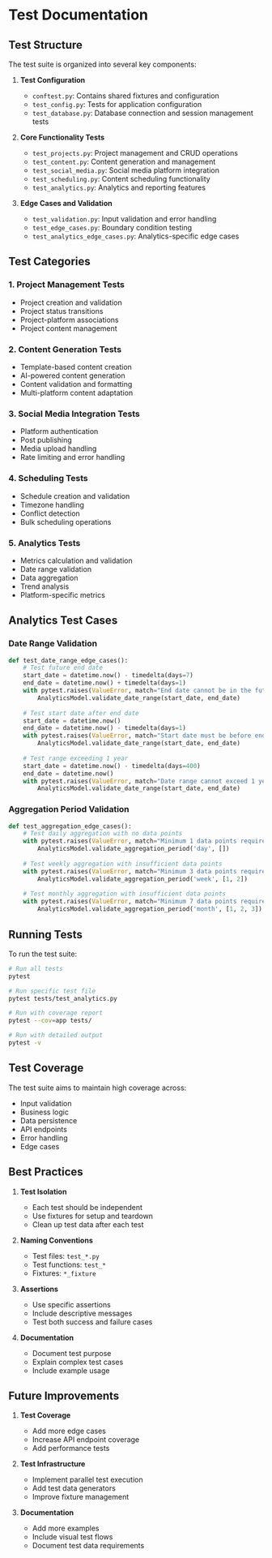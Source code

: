 # Test Documentation

## Test Structure

The test suite is organized into several key components:

1. **Test Configuration**
   - `conftest.py`: Contains shared fixtures and configuration
   - `test_config.py`: Tests for application configuration
   - `test_database.py`: Database connection and session management tests

2. **Core Functionality Tests**
   - `test_projects.py`: Project management and CRUD operations
   - `test_content.py`: Content generation and management
   - `test_social_media.py`: Social media platform integration
   - `test_scheduling.py`: Content scheduling functionality
   - `test_analytics.py`: Analytics and reporting features

3. **Edge Cases and Validation**
   - `test_validation.py`: Input validation and error handling
   - `test_edge_cases.py`: Boundary condition testing
   - `test_analytics_edge_cases.py`: Analytics-specific edge cases

## Test Categories

### 1. Project Management Tests
- Project creation and validation
- Project status transitions
- Project-platform associations
- Project content management

### 2. Content Generation Tests
- Template-based content creation
- AI-powered content generation
- Content validation and formatting
- Multi-platform content adaptation

### 3. Social Media Integration Tests
- Platform authentication
- Post publishing
- Media upload handling
- Rate limiting and error handling

### 4. Scheduling Tests
- Schedule creation and validation
- Timezone handling
- Conflict detection
- Bulk scheduling operations

### 5. Analytics Tests
- Metrics calculation and validation
- Date range validation
- Data aggregation
- Trend analysis
- Platform-specific metrics

## Analytics Test Cases

### Date Range Validation
```python
def test_date_range_edge_cases():
    # Test future end date
    start_date = datetime.now() - timedelta(days=7)
    end_date = datetime.now() + timedelta(days=1)
    with pytest.raises(ValueError, match="End date cannot be in the future"):
        AnalyticsModel.validate_date_range(start_date, end_date)
    
    # Test start date after end date
    start_date = datetime.now()
    end_date = datetime.now() - timedelta(days=1)
    with pytest.raises(ValueError, match="Start date must be before end date"):
        AnalyticsModel.validate_date_range(start_date, end_date)
    
    # Test range exceeding 1 year
    start_date = datetime.now() - timedelta(days=400)
    end_date = datetime.now()
    with pytest.raises(ValueError, match="Date range cannot exceed 1 year"):
        AnalyticsModel.validate_date_range(start_date, end_date)
```

### Aggregation Period Validation
```python
def test_aggregation_edge_cases():
    # Test daily aggregation with no data points
    with pytest.raises(ValueError, match="Minimum 1 data points required for day aggregation"):
        AnalyticsModel.validate_aggregation_period('day', [])
    
    # Test weekly aggregation with insufficient data points
    with pytest.raises(ValueError, match="Minimum 3 data points required for week aggregation"):
        AnalyticsModel.validate_aggregation_period('week', [1, 2])
    
    # Test monthly aggregation with insufficient data points
    with pytest.raises(ValueError, match="Minimum 7 data points required for month aggregation"):
        AnalyticsModel.validate_aggregation_period('month', [1, 2, 3])
```

## Running Tests

To run the test suite:

```bash
# Run all tests
pytest

# Run specific test file
pytest tests/test_analytics.py

# Run with coverage report
pytest --cov=app tests/

# Run with detailed output
pytest -v
```

## Test Coverage

The test suite aims to maintain high coverage across:
- Input validation
- Business logic
- Data persistence
- API endpoints
- Error handling
- Edge cases

## Best Practices

1. **Test Isolation**
   - Each test should be independent
   - Use fixtures for setup and teardown
   - Clean up test data after each test

2. **Naming Conventions**
   - Test files: `test_*.py`
   - Test functions: `test_*`
   - Fixtures: `*_fixture`

3. **Assertions**
   - Use specific assertions
   - Include descriptive messages
   - Test both success and failure cases

4. **Documentation**
   - Document test purpose
   - Explain complex test cases
   - Include example usage

## Future Improvements

1. **Test Coverage**
   - Add more edge cases
   - Increase API endpoint coverage
   - Add performance tests

2. **Test Infrastructure**
   - Implement parallel test execution
   - Add test data generators
   - Improve fixture management

3. **Documentation**
   - Add more examples
   - Include visual test flows
   - Document test data requirements 